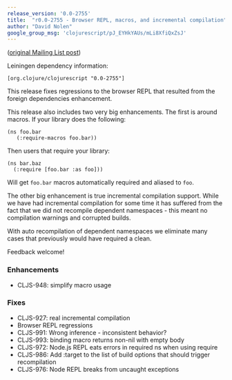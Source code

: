 ```yaml
---
release_version: '0.0-2755'
title:  "r0.0-2755 - Browser REPL, macros, and incremental compilation"
author: "David Nolen"
google_group_msg: 'clojurescript/pJ_EYHkYAUs/mLi8XfiQxZsJ'
---
```


([original Mailing List post](https://groups.google.com/d/msg/clojurescript/FoiqNV5nunQ/xoZ9mD94hpAJ))

Leiningen dependency information:

    [org.clojure/clojurescript "0.0-2755"]

This release fixes regressions to the browser REPL that resulted
from the foreign dependencies enhancement.

This release also includes two very big enhancements. The first
is around macros. If your library does the following:

    (ns foo.bar
       (:require-macros foo.bar))

Then users that require your library:

    (ns bar.baz
      (:require [foo.bar :as foo]))

Will get  `foo.bar` macros automatically required and aliased
to `foo`.

The other big enhancement is true incremental compilation
support. While we have had incremental compilation for some time
it has suffered from the fact that we did not recompile dependent
namespaces - this meant no compilation warnings and corrupted builds.

With auto recompilation of dependent namespaces we eliminate
many cases that previously would have required a clean.

Feedback welcome!

### Enhancements
* CLJS-948: simplify macro usage

### Fixes
* CLJS-927: real incremental compilation
* Browser REPL regressions
* CLJS-991: Wrong inference - inconsistent behavior?
* CLJS-993: binding macro returns non-nil with empty body
* CLJS-972: Node.js REPL eats errors in required ns when using require
* CLJS-986: Add :target to the list of build options that should trigger recompilation
* CLJS-976: Node REPL breaks from uncaught exceptions
